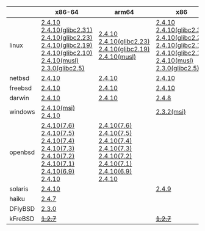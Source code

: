 ||x86-64|arm64|x86|armel|ppc64le|armv7|ppc|riscv64|armhf|sparc|mips|mipsel|alpha|
| --- | --- | --- | --- | --- | --- | --- | --- | --- | --- | --- | --- | --- | --- |
|linux|[2.4.10](https://github.com/roswell/sbcl_bin/releases/download/2.4.10/sbcl-2.4.10-x86-64-linux-binary.tar.bz2)<br />[2.4.10(glibc2.31)](https://github.com/roswell/sbcl_bin/releases/download/2.4.10/sbcl-2.4.10-x86-64-linux-glibc2.31-binary.tar.bz2)<br />[2.4.10(glibc2.23)](https://github.com/roswell/sbcl_bin/releases/download/2.4.10/sbcl-2.4.10-x86-64-linux-glibc2.23-binary.tar.bz2)<br />[2.4.10(glibc2.19)](https://github.com/roswell/sbcl_bin/releases/download/2.4.10/sbcl-2.4.10-x86-64-linux-glibc2.19-binary.tar.bz2)<br />[2.4.10(glibc2.10)](https://github.com/roswell/sbcl_bin/releases/download/2.4.10/sbcl-2.4.10-x86-64-linux-glibc2.10-binary.tar.bz2)<br />[2.4.10(musl)](https://github.com/roswell/sbcl_bin/releases/download/2.4.10/sbcl-2.4.10-x86-64-linux-musl-binary.tar.bz2)<br />[2.3.0(glibc2.5)](https://github.com/roswell/sbcl_bin/releases/download/2.3.0/sbcl-2.3.0-x86-64-linux-glibc2.5-binary.tar.bz2)<br />|[2.4.10](https://github.com/roswell/sbcl_bin/releases/download/2.4.10/sbcl-2.4.10-arm64-linux-binary.tar.bz2)<br />[2.4.10(glibc2.23)](https://github.com/roswell/sbcl_bin/releases/download/2.4.10/sbcl-2.4.10-arm64-linux-glibc2.23-binary.tar.bz2)<br />[2.4.10(glibc2.19)](https://github.com/roswell/sbcl_bin/releases/download/2.4.10/sbcl-2.4.10-arm64-linux-glibc2.19-binary.tar.bz2)<br />[2.4.10(musl)](https://github.com/roswell/sbcl_bin/releases/download/2.4.10/sbcl-2.4.10-arm64-linux-musl-binary.tar.bz2)<br />|[2.4.10](https://github.com/roswell/sbcl_bin/releases/download/2.4.10/sbcl-2.4.10-x86-linux-binary.tar.bz2)<br />[2.4.10(glibc2.31)](https://github.com/roswell/sbcl_bin/releases/download/2.4.10/sbcl-2.4.10-x86-linux-glibc2.31-binary.tar.bz2)<br />[2.4.10(glibc2.23)](https://github.com/roswell/sbcl_bin/releases/download/2.4.10/sbcl-2.4.10-x86-linux-glibc2.23-binary.tar.bz2)<br />[2.4.10(glibc2.19)](https://github.com/roswell/sbcl_bin/releases/download/2.4.10/sbcl-2.4.10-x86-linux-glibc2.19-binary.tar.bz2)<br />[2.4.10(glibc2.10)](https://github.com/roswell/sbcl_bin/releases/download/2.4.10/sbcl-2.4.10-x86-linux-glibc2.10-binary.tar.bz2)<br />[2.4.10(musl)](https://github.com/roswell/sbcl_bin/releases/download/2.4.10/sbcl-2.4.10-x86-linux-musl-binary.tar.bz2)<br />[2.3.0(glibc2.5)](https://github.com/roswell/sbcl_bin/releases/download/2.3.0/sbcl-2.3.0-x86-linux-glibc2.5-binary.tar.bz2)<br />|[2.4.10](https://github.com/roswell/sbcl_bin/releases/download/2.4.10/sbcl-2.4.10-armel-linux-binary.tar.bz2)<br />|[2.4.10](https://github.com/roswell/sbcl_bin/releases/download/2.4.10/sbcl-2.4.10-ppc64le-linux-binary.tar.bz2)<br />[2.4.10(glibc2.23)](https://github.com/roswell/sbcl_bin/releases/download/2.4.10/sbcl-2.4.10-ppc64le-linux-glibc2.23-binary.tar.bz2)<br />[2.4.10(glibc2.19)](https://github.com/roswell/sbcl_bin/releases/download/2.4.10/sbcl-2.4.10-ppc64le-linux-glibc2.19-binary.tar.bz2)<br />|[2.4.10](https://github.com/roswell/sbcl_bin/releases/download/2.4.10/sbcl-2.4.10-armv7-linux-binary.tar.bz2)<br />[2.4.10(glibc2.19)](https://github.com/roswell/sbcl_bin/releases/download/2.4.10/sbcl-2.4.10-armv7-linux-glibc2.19-binary.tar.bz2)<br />|[2.4.8](https://github.com/roswell/sbcl_bin/releases/download/2.4.8/sbcl-2.4.8-ppc-linux-binary.tar.bz2)<br />|[2.4.8](https://github.com/roswell/sbcl_bin/releases/download/2.4.8/sbcl-2.4.8-riscv64-linux-binary.tar.bz2)<br />|[2.4.8](https://github.com/roswell/sbcl_bin/releases/download/2.4.8/sbcl-2.4.8-armhf-linux-binary.tar.bz2)<br />[2.4.8(glibc2.19)](https://github.com/roswell/sbcl_bin/releases/download/2.4.8/sbcl-2.4.8-armhf-linux-glibc2.19-binary.tar.bz2)<br />[2.4.8(glibc2.13)](https://github.com/roswell/sbcl_bin/releases/download/2.4.8/sbcl-2.4.8-armhf-linux-glibc2.13-binary.tar.bz2)<br />|~~[1.4.1](https://github.com/roswell/sbcl_bin/releases/download/1.4.1/sbcl-1.4.1-sparc-linux-binary.tar.bz2)~~<br />|~~[1.0.23](https://github.com/roswell/sbcl_bin/releases/download/1.0.23/sbcl-1.0.23-mips-linux-binary.tar.bz2)~~<br />|~~[1.0.28](https://github.com/roswell/sbcl_bin/releases/download/1.0.28/sbcl-1.0.28-mipsel-linux-binary.tar.bz2)~~<br />|~~[1.0.28](https://github.com/roswell/sbcl_bin/releases/download/1.0.28/sbcl-1.0.28-alpha-linux-binary.tar.bz2)~~<br />|
|netbsd|[2.4.10](https://github.com/roswell/sbcl_bin/releases/download/2.4.10/sbcl-2.4.10-x86-64-netbsd-binary.tar.bz2)<br />|[2.4.10](https://github.com/roswell/sbcl_bin/releases/download/2.4.10/sbcl-2.4.10-arm64-netbsd-binary.tar.bz2)<br />|[2.4.10](https://github.com/roswell/sbcl_bin/releases/download/2.4.10/sbcl-2.4.10-x86-netbsd-binary.tar.bz2)<br />||||~~[1.0.23](https://github.com/roswell/sbcl_bin/releases/download/1.0.23/sbcl-1.0.23-powerpc-netbsd-binary.tar.bz2)~~<br />|||||||
|freebsd|[2.4.10](https://github.com/roswell/sbcl_bin/releases/download/2.4.10/sbcl-2.4.10-x86-64-freebsd-binary.tar.bz2)<br />|[2.4.10](https://github.com/roswell/sbcl_bin/releases/download/2.4.10/sbcl-2.4.10-arm64-freebsd-binary.tar.bz2)<br />|[2.4.10](https://github.com/roswell/sbcl_bin/releases/download/2.4.10/sbcl-2.4.10-x86-freebsd-binary.tar.bz2)<br />|||||||||||
|darwin|[2.4.10](https://github.com/roswell/sbcl_bin/releases/download/2.4.10/sbcl-2.4.10-x86-64-darwin-binary.tar.bz2)<br />|[2.4.10](https://github.com/roswell/sbcl_bin/releases/download/2.4.10/sbcl-2.4.10-arm64-darwin-binary.tar.bz2)<br />|[2.4.8](https://github.com/roswell/sbcl_bin/releases/download/2.4.8/sbcl-2.4.8-x86-darwin-binary.tar.bz2)<br />||||[2.4.8](https://github.com/roswell/sbcl_bin/releases/download/2.4.8/sbcl-2.4.8-ppc-darwin-binary.tar.bz2)<br />|||||||
|windows|[2.4.10(msi)](https://github.com/roswell/sbcl_bin/releases/download/2.4.10/sbcl-2.4.10-x86-64-windows-binary.msi)<br />[2.4.10](https://github.com/roswell/sbcl_bin/releases/download/2.4.10/sbcl-2.4.10-x86-64-windows-binary.tar.bz2)<br />||[2.3.2(msi)](https://github.com/roswell/sbcl_bin/releases/download/2.3.2/sbcl-2.3.2-x86-windows-binary.msi)<br />|||||||||||
|openbsd|[2.4.10(7.6)](https://github.com/roswell/sbcl_bin/releases/download/2.4.10/sbcl-2.4.10-x86-64-openbsd-7.6-binary.tar.bz2)<br />[2.4.10(7.5)](https://github.com/roswell/sbcl_bin/releases/download/2.4.10/sbcl-2.4.10-x86-64-openbsd-7.5-binary.tar.bz2)<br />[2.4.10(7.4)](https://github.com/roswell/sbcl_bin/releases/download/2.4.10/sbcl-2.4.10-x86-64-openbsd-7.4-binary.tar.bz2)<br />[2.4.10(7.3)](https://github.com/roswell/sbcl_bin/releases/download/2.4.10/sbcl-2.4.10-x86-64-openbsd-7.3-binary.tar.bz2)<br />[2.4.10(7.2)](https://github.com/roswell/sbcl_bin/releases/download/2.4.10/sbcl-2.4.10-x86-64-openbsd-7.2-binary.tar.bz2)<br />[2.4.10(7.1)](https://github.com/roswell/sbcl_bin/releases/download/2.4.10/sbcl-2.4.10-x86-64-openbsd-7.1-binary.tar.bz2)<br />[2.4.10(6.9)](https://github.com/roswell/sbcl_bin/releases/download/2.4.10/sbcl-2.4.10-x86-64-openbsd-6.9-binary.tar.bz2)<br />[2.4.10](https://github.com/roswell/sbcl_bin/releases/download/2.4.10/sbcl-2.4.10-x86-64-openbsd-binary.tar.bz2)<br />|[2.4.10(7.6)](https://github.com/roswell/sbcl_bin/releases/download/2.4.10/sbcl-2.4.10-arm64-openbsd-7.6-binary.tar.bz2)<br />[2.4.10(7.5)](https://github.com/roswell/sbcl_bin/releases/download/2.4.10/sbcl-2.4.10-arm64-openbsd-7.5-binary.tar.bz2)<br />[2.4.10(7.4)](https://github.com/roswell/sbcl_bin/releases/download/2.4.10/sbcl-2.4.10-arm64-openbsd-7.4-binary.tar.bz2)<br />[2.4.10(7.3)](https://github.com/roswell/sbcl_bin/releases/download/2.4.10/sbcl-2.4.10-arm64-openbsd-7.3-binary.tar.bz2)<br />[2.4.10(7.2)](https://github.com/roswell/sbcl_bin/releases/download/2.4.10/sbcl-2.4.10-arm64-openbsd-7.2-binary.tar.bz2)<br />[2.4.10(7.1)](https://github.com/roswell/sbcl_bin/releases/download/2.4.10/sbcl-2.4.10-arm64-openbsd-7.1-binary.tar.bz2)<br />[2.4.10(6.9)](https://github.com/roswell/sbcl_bin/releases/download/2.4.10/sbcl-2.4.10-arm64-openbsd-6.9-binary.tar.bz2)<br />[2.4.10](https://github.com/roswell/sbcl_bin/releases/download/2.4.10/sbcl-2.4.10-arm64-openbsd-binary.tar.bz2)<br />||||||||||||
|solaris|[2.4.10](https://github.com/roswell/sbcl_bin/releases/download/2.4.10/sbcl-2.4.10-x86-64-solaris-binary.tar.bz2)<br />||[2.4.9](https://github.com/roswell/sbcl_bin/releases/download/2.4.9/sbcl-2.4.9-x86-solaris-binary.tar.bz2)<br />|||||||~~[2.0.4](https://github.com/roswell/sbcl_bin/releases/download/2.0.4/sbcl-2.0.4-sparc-solaris-binary.tar.bz2)~~<br />||||
|haiku|[2.4.7](https://github.com/roswell/sbcl_bin/releases/download/2.4.7/sbcl-2.4.7-x86-64-haiku-binary.tar.bz2)<br />|||||||||||||
|DFlyBSD|[2.3.0](https://github.com/roswell/sbcl_bin/releases/download/2.3.0/sbcl-2.3.0-x86-64-DFlyBSD-binary.tar.bz2)<br />|||||||||||||
|kFreBSD|~~[1.2.7](https://github.com/roswell/sbcl_bin/releases/download/1.2.7/sbcl-1.2.7-x86-64-debian-kfreebsd-binary.tar.bz2)~~<br />||~~[1.2.7](https://github.com/roswell/sbcl_bin/releases/download/1.2.7/sbcl-1.2.7-x86-debian-kfreebsd-binary.tar.bz2)~~<br />|||||||||||
